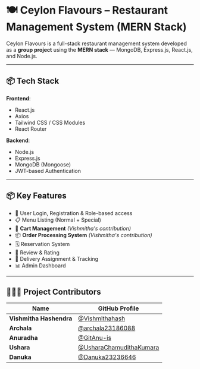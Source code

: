 # 🍽️ Ceylon Flavours – Restaurant Management System (MERN Stack)

Ceylon Flavours is a full-stack restaurant management system developed as a **group project** using the **MERN stack** — MongoDB, Express.js, React.js, and Node.js.

---

## 📦 Tech Stack

**Frontend**:
- React.js
- Axios
- Tailwind CSS / CSS Modules
- React Router

**Backend**:
- Node.js
- Express.js
- MongoDB (Mongoose)
- JWT-based Authentication

---

## 📦 Key Features

- 🔐 User Login, Registration & Role-based access
- 📋 Menu Listing (Normal + Special)
- 🛒 **Cart Management** *(Vishmitha's contribution)*
- 📦 **Order Processing System** *(Vishmitha's contribution)*
- 🗓️ Reservation System
- 💬 Review & Rating
- 🚚 Delivery Assignment & Tracking
- 📊 Admin Dashboard

---

## 🧑‍🤝‍🧑 Project Contributors

| Name                       | GitHub Profile                                                   
|----------------------------|------------------------------------------------------------------|
| **Vishmitha Hashendra**    | [@Vishmithahash](https://github.com/Vishmithahash)               |
| **Archala**                | [@archala23186088](https://github.com/archala23186088)           |
| **Anuradha**               | [@GitAnu-is](https://github.com/GitAnu-is)                       |
| **Ushara**                 | [@UsharaChamudithaKumara](https://github.com/UsharaChamudithaKumara) |
| **Danuka**                 | [@Danuka23236646](https://github.com/Danuka23236646)               |
